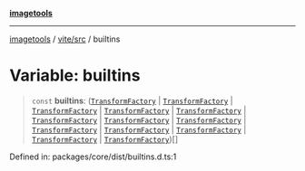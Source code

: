 [**imagetools**](../../../README.md)

***

[imagetools](../../../modules.md) / [vite/src](../README.md) / builtins

# Variable: builtins

> `const` **builtins**: ([`TransformFactory`](../type-aliases/TransformFactory.md) \| [`TransformFactory`](../type-aliases/TransformFactory.md) \| [`TransformFactory`](../type-aliases/TransformFactory.md) \| [`TransformFactory`](../type-aliases/TransformFactory.md) \| [`TransformFactory`](../type-aliases/TransformFactory.md) \| [`TransformFactory`](../type-aliases/TransformFactory.md) \| [`TransformFactory`](../type-aliases/TransformFactory.md) \| [`TransformFactory`](../type-aliases/TransformFactory.md) \| [`TransformFactory`](../type-aliases/TransformFactory.md) \| [`TransformFactory`](../type-aliases/TransformFactory.md) \| [`TransformFactory`](../type-aliases/TransformFactory.md) \| [`TransformFactory`](../type-aliases/TransformFactory.md) \| [`TransformFactory`](../type-aliases/TransformFactory.md))[]

Defined in: packages/core/dist/builtins.d.ts:1
